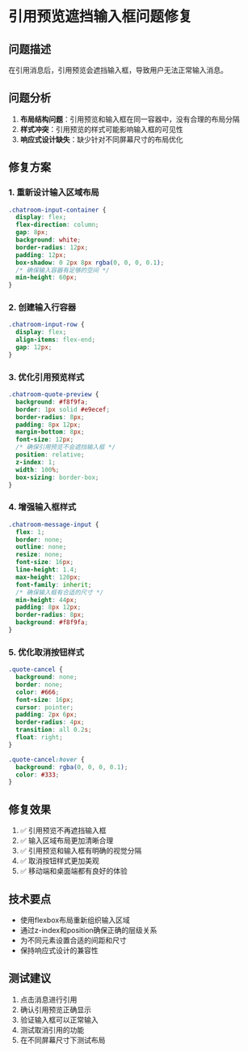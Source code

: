 # 引用预览遮挡输入框问题修复

## 问题描述
在引用消息后，引用预览会遮挡输入框，导致用户无法正常输入消息。

## 问题分析
1. **布局结构问题**：引用预览和输入框在同一容器中，没有合理的布局分隔
2. **样式冲突**：引用预览的样式可能影响输入框的可见性
3. **响应式设计缺失**：缺少针对不同屏幕尺寸的布局优化

## 修复方案

### 1. 重新设计输入区域布局
```css
.chatroom-input-container {
  display: flex;
  flex-direction: column;
  gap: 8px;
  background: white;
  border-radius: 12px;
  padding: 12px;
  box-shadow: 0 2px 8px rgba(0, 0, 0, 0.1);
  /* 确保输入容器有足够的空间 */
  min-height: 60px;
}
```

### 2. 创建输入行容器
```css
.chatroom-input-row {
  display: flex;
  align-items: flex-end;
  gap: 12px;
}
```

### 3. 优化引用预览样式
```css
.chatroom-quote-preview {
  background: #f8f9fa;
  border: 1px solid #e9ecef;
  border-radius: 8px;
  padding: 8px 12px;
  margin-bottom: 8px;
  font-size: 12px;
  /* 确保引用预览不会遮挡输入框 */
  position: relative;
  z-index: 1;
  width: 100%;
  box-sizing: border-box;
}
```

### 4. 增强输入框样式
```css
.chatroom-message-input {
  flex: 1;
  border: none;
  outline: none;
  resize: none;
  font-size: 16px;
  line-height: 1.4;
  max-height: 120px;
  font-family: inherit;
  /* 确保输入框有合适的尺寸 */
  min-height: 44px;
  padding: 8px 12px;
  border-radius: 8px;
  background: #f8f9fa;
}
```

### 5. 优化取消按钮样式
```css
.quote-cancel {
  background: none;
  border: none;
  color: #666;
  font-size: 16px;
  cursor: pointer;
  padding: 2px 6px;
  border-radius: 4px;
  transition: all 0.2s;
  float: right;
}

.quote-cancel:hover {
  background: rgba(0, 0, 0, 0.1);
  color: #333;
}
```

## 修复效果
1. ✅ 引用预览不再遮挡输入框
2. ✅ 输入区域布局更加清晰合理
3. ✅ 引用预览和输入框有明确的视觉分隔
4. ✅ 取消按钮样式更加美观
5. ✅ 移动端和桌面端都有良好的体验

## 技术要点
- 使用flexbox布局重新组织输入区域
- 通过z-index和position确保正确的层级关系
- 为不同元素设置合适的间距和尺寸
- 保持响应式设计的兼容性

## 测试建议
1. 点击消息进行引用
2. 确认引用预览正确显示
3. 验证输入框可以正常输入
4. 测试取消引用的功能
5. 在不同屏幕尺寸下测试布局
